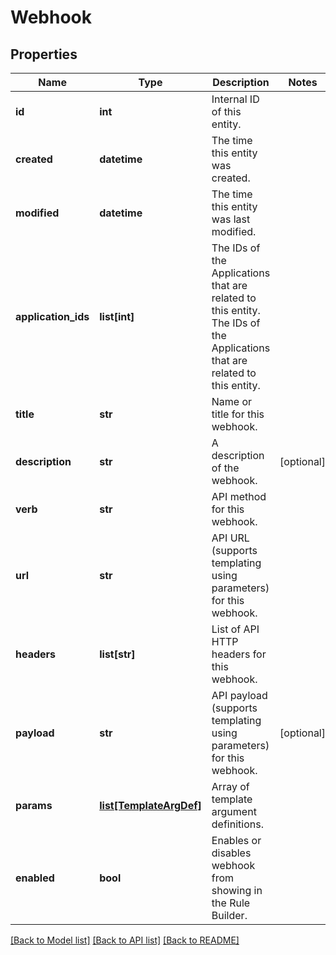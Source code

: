 # Webhook


## Properties
Name | Type | Description | Notes
------------ | ------------- | ------------- | -------------
**id** | **int** | Internal ID of this entity. | 
**created** | **datetime** | The time this entity was created. | 
**modified** | **datetime** | The time this entity was last modified. | 
**application_ids** | **list[int]** | The IDs of the Applications that are related to this entity. The IDs of the Applications that are related to this entity. | 
**title** | **str** | Name or title for this webhook. | 
**description** | **str** | A description of the webhook. | [optional] 
**verb** | **str** | API method for this webhook. | 
**url** | **str** | API URL (supports templating using parameters) for this webhook. | 
**headers** | **list[str]** | List of API HTTP headers for this webhook. | 
**payload** | **str** | API payload (supports templating using parameters) for this webhook. | [optional] 
**params** | [**list[TemplateArgDef]**](TemplateArgDef.md) | Array of template argument definitions. | 
**enabled** | **bool** | Enables or disables webhook from showing in the Rule Builder. | 

[[Back to Model list]](../README.md#documentation-for-models) [[Back to API list]](../README.md#documentation-for-api-endpoints) [[Back to README]](../README.md)


